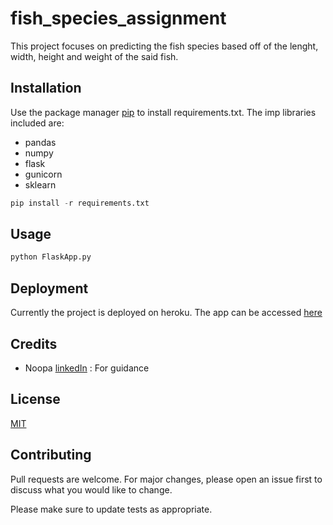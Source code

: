 # fish_species_assignment

This project focuses on predicting the fish species based off of the lenght, width, height and weight of the said fish.

## Installation

Use the package manager [pip](https://pip.pypa.io/en/stable/) to install requirements.txt.
The imp libraries included are:
- pandas
- numpy
- flask
- gunicorn
- sklearn

```python
pip install -r requirements.txt
```

## Usage

```python
python FlaskApp.py
```

## Deployment

Currently the project is deployed on heroku.
The app can be accessed [here](https://predict-fish-species-ass.herokuapp.com)

## Credits
- Noopa [linkedIn](https://www.linkedin.com/in/noopajagadeesh/?originalSubdomain=ca) : For guidance 


## License
[MIT](https://choosealicense.com/licenses/mit/)

## Contributing
Pull requests are welcome. For major changes, please open an issue first to discuss what you would like to change.

Please make sure to update tests as appropriate.
